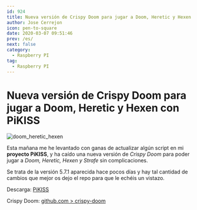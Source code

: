 ```yaml
---
id: 924
title: Nueva versión de Crispy Doom para jugar a Doom, Heretic y Hexen con PiKISS
author: Jose Cerrejon
icon: pen-to-square
date: 2020-03-07 09:51:46
prev: /es/
next: false
category:
  - Raspberry PI
tag:
  - Raspberry PI
---
```


# Nueva versión de Crispy Doom para jugar a Doom, Heretic y Hexen con PiKISS

![doom_heretic_hexen](/images/2015/03/doom_heretic_hexen.png)

Esta mañana me he levantado con ganas de actualizar algún script en mi **proyecto PiKISS**, y ha caído una nueva versión de *Crispy Doom* para poder jugar a *Doom, Heretic, Hexen y Strafe* sin complicaciones.

Se trata de la versión 5.7.1 aparecida hace pocos días y hay tal cantidad de cambios que mejor os dejo el repo para que le echéis un vistazo.

Descarga: [PiKISS](https://github.com/jmcerrejon/PiKISS)

Crispy Doom: [github.com > crispy-doom](https://github.com/fabiangreffrath/crispy-doom)